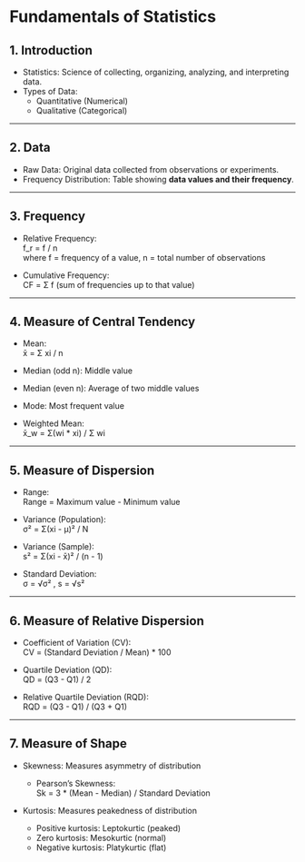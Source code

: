 # Fundamentals of Statistics

## 1. Introduction
- Statistics: Science of collecting, organizing, analyzing, and interpreting data.  
- Types of Data:  
  - Quantitative (Numerical)  
  - Qualitative (Categorical)  

---

## 2. Data
- Raw Data: Original data collected from observations or experiments.  
- Frequency Distribution: Table showing **data values and their frequency**.  

---

## 3. Frequency
- Relative Frequency:  
  f_r = f / n  
  where f = frequency of a value, n = total number of observations  

- Cumulative Frequency:  
  CF = Σ f (sum of frequencies up to that value)

---

## 4. Measure of Central Tendency
- Mean:  
  x̄ = Σ xi / n  

- Median (odd n): Middle value  
- Median (even n): Average of two middle values  

- Mode: Most frequent value  

- Weighted Mean:  
  x̄_w = Σ(wi * xi) / Σ wi  

---

## 5. Measure of Dispersion
- Range:  
  Range = Maximum value - Minimum value  

- Variance (Population):  
  σ² = Σ(xi - μ)² / N  

- Variance (Sample):  
  s² = Σ(xi - x̄)² / (n - 1)  

- Standard Deviation:  
  σ = √σ² , s = √s²  

---

## 6. Measure of Relative Dispersion
- Coefficient of Variation (CV):  
  CV = (Standard Deviation / Mean) * 100  

- Quartile Deviation (QD):  
  QD = (Q3 - Q1) / 2  

- Relative Quartile Deviation (RQD):  
  RQD = (Q3 - Q1) / (Q3 + Q1)  

---

## 7. Measure of Shape
- Skewness: Measures asymmetry of distribution  
  - Pearson’s Skewness:  
    Sk = 3 * (Mean - Median) / Standard Deviation  

- Kurtosis: Measures peakedness of distribution  
  - Positive kurtosis: Leptokurtic (peaked)  
  - Zero kurtosis: Mesokurtic (normal)  
  - Negative kurtosis: Platykurtic (flat)
